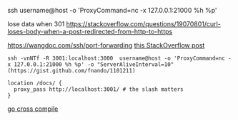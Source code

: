  ssh username@host -o 'ProxyCommand=nc -x 127.0.0.1:21000 %h %p'

lose data when 301
https://stackoverflow.com/questions/19070801/curl-loses-body-when-a-post-redirected-from-http-to-https

https://wangdoc.com/ssh/port-forwarding 
[this StackOverflow post](https://unix.stackexchange.com/questions/115897/whats-ssh-port-forwarding-and-whats-the-difference-between-ssh-local-and-remot)

```
ssh -vnNTf -R 3001:localhost:3000  username@host -o 'ProxyCommand=nc -x 127.0.0.1:21000 %h %p' -o "ServerAliveInterval=10"
(https://gist.github.com/fnando/1101211)

location /docs/ {
  proxy_pass http://localhost:3001/ # the slash matters
}
```

[go cross compile](https://saekiraku.github.io/article/18577/)

